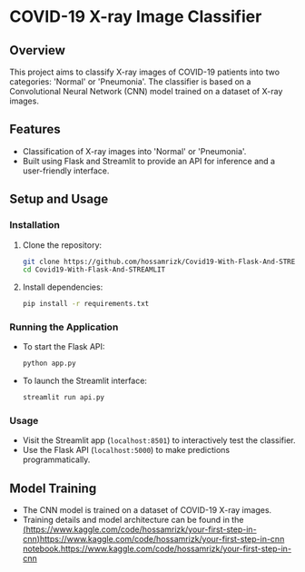 # COVID-19 X-ray Image Classifier

## Overview
This project aims to classify X-ray images of COVID-19 patients into two categories: 'Normal' or 'Pneumonia'. The classifier is based on a Convolutional Neural Network (CNN) model trained on a dataset of X-ray images.

## Features
- Classification of X-ray images into 'Normal' or 'Pneumonia'.
- Built using Flask and Streamlit to provide an API for inference and a user-friendly interface.

## Setup and Usage
### Installation
1. Clone the repository:

    ```bash
    git clone https://github.com/hossamrizk/Covid19-With-Flask-And-STREAMLIT.git
    cd Covid19-With-Flask-And-STREAMLIT
    ```

2. Install dependencies:

    ```bash
    pip install -r requirements.txt
    ```

### Running the Application
- To start the Flask API:

    ```bash
    python app.py
    ```

- To launch the Streamlit interface:

    ```bash
    streamlit run api.py
    ```

### Usage
- Visit the Streamlit app (`localhost:8501`) to interactively test the classifier.
- Use the Flask API (`localhost:5000`) to make predictions programmatically.

## Model Training
- The CNN model is trained on a dataset of COVID-19 X-ray images.
- Training details and model architecture can be found in the [(https://www.kaggle.com/code/hossamrizk/your-first-step-in-cnn)https://www.kaggle.com/code/hossamrizk/your-first-step-in-cnn notebook.](https://www.kaggle.com/code/hossamrizk/your-first-step-in-cnn)https://www.kaggle.com/code/hossamrizk/your-first-step-in-cnn

